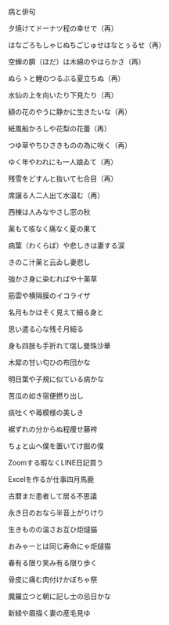 病と俳句

夕焼けてドーナツ程の幸せで（再）

はなごろもしゃじぬちごじゅせはなとぅるせ（再）

空蝉の臍（ほだ）は木綿のやはらかさ（再）

ぬらゝと鯉のつるぶる夏立ちぬ（再）

水仙の上を向いたり下見たり（再）

額の花のやうに静かに生きたいな（再）

紙風船かろしや花梨の花蕾（再）

つゆ草やちひさきものの為に咲く（再）

ゆく年やわれにも一人娘ゐて（再）

残雪をどすんと抜いて七合目（再）

席譲る人二人出て水温む（再）

西棟は人みなやさし窓の秋

薬もて咳なく痛なく夏の果て

病葉（わくらば）や悲しきは妻する涙

きのこ汁薬と云ゐし妻悲し

強かさ身に染むればや十薬草

筋雲や横隔膜のイコライザ

名月もかほそく見えて細る身と

思い遣る心な残そ月細る

身も四肢も手折れて瑞し曼珠沙華

木犀の甘い匂ひの布団かな

明日葉や子規に似ている病かな

苦瓜の如き宿便撚り出し

痰吐くや苺模様の美しき

裾ずれの分からぬ程痩せ藤袴

ちょと山へ僕を置いてけ掘の僕

Zoomする暇なくLINE日記買う

Excelを作るが仕事四月馬鹿

古暦まだ患者して居る不思議

永き日のおなら半音上がりけり

生きものの温さお互ひ炬燵猫

おみゃーとは同じ寿命にゃ炬燵猫

春有る限り笑み有る限り歩く

骨皮に痛む肉付けかぼちゃ祭

魔羅立つと朝に記し士の忌日かな

新緑や眉描く妻の産毛見ゆ



